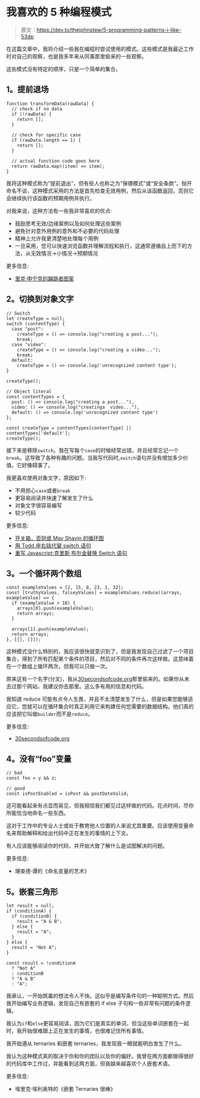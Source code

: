 # 我喜欢的 5 种编程模式

> 原文：<https://dev.to/thejohnstew/5-programming-patterns-i-like-53dp>

在这篇文章中，我将介绍一些我在编程时尝试使用的模式。这些模式是我最近工作时对自己的观察，也是我多年来从同事那里偷来的一些观察。

这些模式没有特定的顺序，只是一个简单的集合。

## 1。提前退场

```
function transformData(rawData) {
  // check if no data
  if (!rawData) {
    return [];
  }

  // check for specific case
  if (rawData.length == 1) {
    return [];
  }

  // actual function code goes here
  return rawData.map((item) => item);
} 
```

我将这种模式称为“提前退出”，但有些人也称之为“保镖模式”或“安全条款”。抛开命名不谈，这种模式采用的方法是首先检查无效用例，然后从该函数返回，否则它会继续执行该函数的预期用例并执行。

对我来说，这种方法有一些我非常喜欢的优点:

*   鼓励思考无效/边缘案例以及如何处理这些案例
*   避免针对意外用例的意外和不必要的代码处理
*   精神上允许我更清楚地处理每个用例
*   一旦采用，您可以快速浏览函数并理解流程和执行，这通常遵循自上而下的方法，从无效情况->小情况->预期情况

更多信息:

*   [里克·申宁克的蹦跳者图案](http://rikschennink.nl/thoughts/the-bouncer-pattern/)

## 2。切换到对象文字

```
// Switch
let createType = null;
switch (contentType) {
  case "post":
    createType = () => console.log("creating a post...");
    break;
  case "video":
    createType = () => console.log("creating a video...");
    break;
  default:
    createType = () => console.log('unrecognized content type');
}

createType();

// Object literal
const contentTypes = {
  post: () => console.log("creating a post..."),
  video: () => console.log("creatinga  video..."),
  default: () => console.log('unrecognized content type')
};

const createType = contentTypes[contentType] || contentTypes['default'];
createType(); 
```

接下来是移除`switch`。我在写每个`case`的时候经常出错，并且经常忘记一个`break`。这导致了各种有趣的问题。当我写代码时,`switch`语句并没有增加多少价值。它好像碍事了。

我更喜欢使用对象文字，原因如下:

*   不用担心`case`或者`break`
*   更容易阅读并快速了解发生了什么
*   对象文字很容易编写
*   较少代码

更多信息:

*   [开关箱，否则或 May Shavin 的循环图](https://medium.com/front-end-weekly/switch-case-if-else-or-a-lookup-map-a-study-case-de1c801d944)
*   [用 Todd 座右铭代替 switch 语句](https://ultimatecourses.com/blog/deprecating-the-switch-statement-for-object-literals)
*   [重写 Javascript:克里斯·布尔金替换 Switch 语句](https://medium.com/chrisburgin/rewriting-javascript-replacing-the-switch-statement-cfff707cf045)

## 3。一个循环两个数组

```
const exampleValues = [2, 15, 8, 23, 1, 32];
const [truthyValues, falseyValues] = exampleValues.reduce((arrays, exampleValue) => {
  if (exampleValue > 10) {
    arrays[0].push(exampleValue);
    return arrays;
  }

  arrays[1].push(exampleValue);
  return arrays;
}, [[], []]); 
```

这种模式没什么特别的，我应该很快就意识到了，但是我发现自己过滤了一个项目集合，得到了所有匹配某个条件的项目，然后对不同的条件再次这样做。这意味着在一个数组上循环两次，但我可以只做一次。

原来这有一个名字(分叉)，我从[30secondsofcode.org](https://30secondsofcode.org/#bifurcate)那里偷来的。如果你从未去过那个网站，我建议你去那里。这么多有用的信息和代码。

我知道 reduce 可能有点令人生畏，并且不太清楚发生了什么，但是如果您能够适应它，您就可以在循环集合时真正利用它来构建任何您需要的数据结构。他们真的应该把它叫做`builder`而不是`reduce`。

更多信息:

*   [30secondsofcode.org](https://30secondsofcode.org/)

## 4。没有“foo”变量

```
// bad
const foo = y && z;

// good
const isPostEnabled = isPost && postDateValid; 
```

这可能看起来有点显而易见，但我相信我们都见过这样做的代码。花点时间，尽你所能恰当地命名一些东西。

这对于工作中的专业人士或处于教育他人位置的人来说尤其重要。应该使用变量命名来帮助解释和给出代码中正在发生的事情的上下文。

有人应该能够阅读你的代码，并开始大致了解什么是试图解决的问题。

更多信息:

*   理查德·谭的《命名变量的艺术》

## 5。嵌套三角形

```
let result = null;
if (conditionA) {
  if (conditionB) {
    result = "A & B";
  } else {
    result = "A";
  }
} else {
  result = "Not A";
}

const result = !conditionA
  ? "Not A"
  : conditionB
  ? "A & B"
  : "A"; 
```

我承认，一开始筑巢的想法令人不快。这似乎是编写条件句的一种聪明方式。然后我开始编写业务逻辑，发现自己有嵌套的 if else 子句和一些非常有问题的条件逻辑。

我认为`if`和`else`更容易阅读，因为它们是真实的单词，但当这些单词嵌套在一起时，我开始很难跟上正在发生的事情，也很难记住所有事情。

我开始遵从 ternaries 和嵌套 ternaries，我发现我一眼就能明白发生了什么。

我认为这种模式真的取决于你和你的团队以及你的偏好。我曾在两方面都做得很好的代码库中工作过，并能看到这两方面，但我越来越喜欢个人嵌套术语。

更多信息:

*   埃里克·埃利奥特的《嵌套 Ternaries 很棒》